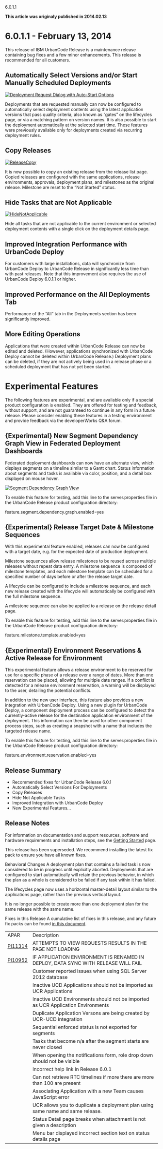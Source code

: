 





6.0.1.1

**This article was originaly published in 2014.02.13**


6.0.1.1 - February 13, 2014
===========================





This release of IBM UrbanCode Release is a maintenance release containing bug fixes and a few minor enhancements. This release is recommended for all customers.


Automatically Select Versions and/or Start Manually Scheduled Deployments
-------------------------------------------------------------------------


[![Deployment Request Dialog with Auto-Start Options](autostartdeployments.png)](autostartdeployments.png)


Deployments that are requested manually can now be configured to automatically select deployment contents using the latest application versions that pass quality criteria, also known as “gates” on the lifecycles page, or via a matching pattern on version names. It is also possible to start the deployment automatically at the selected start time. These features were previously available only for deployments created via recurring deployment rules.




Copy Releases
-------------


[![ReleaseCopy](releasecopy.png)](releasecopy.png)


It is now possible to copy an existing release from the release list page. Copied releases are configured with the same applications, release environments, approvals, deployment plans, and milestones as the original release. Milestone are reset to the “Not Started” status.




Hide Tasks that are Not Applicable
----------------------------------


[![HideNotApplicable](hidenotapplicable.png)](hidenotapplicable.png)


Hide all tasks that are not applicable to the current environment or selected deployment contents with a single click on the deployment details page.




Improved Integration Performance with UrbanCode Deploy
------------------------------------------------------


For customers with large installations, data will synchronize from UrbanCode Deploy to UrbanCode Release in significantly less time than with past releases. Note that this improvement also requires the use of UrbanCode Deploy 6.0.1.1 or higher.




Improved Performance on the All Deployments Tab
-----------------------------------------------


Performance of the “All” tab in the Deployments section has been significantly improved.




More Editing Operations
-----------------------


Applications that were created within UrbanCode Release can now be edited and deleted. (However, applications synchronized with UrbanCode Deploy cannot be deleted within UrbanCode Release.) Deployment plans can be deleted, if they are not actively being used in a release phase or a scheduled deployment that has not yet been started.





Experimental Features
=====================


The following features are experimental, and are available only if a special product configuration is enabled. They are offered for testing and feedback, without support, and are not guaranteed to continue in any form in a future release. Please consider enabling these features in a testing environment and provide feedback via the developerWorks Q&A forum.




{Experimental} New Segment Dependency Graph View in Federated Deployment Dashboards
-----------------------------------------------------------------------------------


Federated deployment dashboards can now have an alternate view, which displays segments on a timeline similar to a Gantt chart. Status information about segments and tasks is available via color, position, and a detail box displayed on mouse hover.


[![Segment Dependency Graph View](segmentdependencygraph.png)](segmentdependencygraph.png)


To enable this feature for testing, add this line to the server.properties file in the UrbanCode Release product configuration directory:


feature.segment.dependency.graph.enabled=yes




{Experimental} Release Target Date & Milestone Sequences
--------------------------------------------------------


With this experimental feature enabled, releases can now be configured with a target date, e.g. for the expected date of production deployment.


Milestone sequences allow release milestones to be reused across multiple releases without repeat data entry. A milestone sequence is composed of milestone templates, and each milestone template can be scheduled for a specified number of days before or after the release target date. 


A lifecycle can be configured to include a milestone sequence, and each new release created with the lifecycle will automatically be configured with the full milestone sequence. 


A milestone sequence can also be applied to a release on the release detail page.


To enable this feature for testing, add this line to the server.properties file in the UrbanCode Release product configuration directory:


feature.milestone.template.enabled=yes




{Experimental} Environment Reservations & Active Release for Environment
------------------------------------------------------------------------


This experimental feature allows a release environment to be reserved for use for a specific phase of a release over a range of dates. More than one reservation can be placed, allowing for multiple date ranges. If a conflict is detected for a release environment reservation, a warning will be displayed to the user, detailing the potential conflicts.


In addition to the new user interface, this feature also provides a new integration with UrbanCode Deploy. Using a new plugin for UrbanCode Deploy, a component deployment process can be configured to detect the currently-active release for the destination application environment of the deployment. This information can then be used for other component process steps, such as creating a snapshot with a name that includes the targeted release name.


To enable this feature for testing, add this line to the server.properties file in the UrbanCode Release product configuration directory:


feature.environment.reservation.enabled=yes


Release Summary
---------------

  
* Recommended fixes for UrbanCode Release 6.0.1
* Automatically Select Versions For Deployments
* Copy Releases
* Hide Not Applicable Tasks
* Improved Integration with UrbanCode Deploy
* New Experimental Features...

Release Notes
-------------

  

For information on documentation and support resources, software and hardware requirements and installation steps, see the [Getting Started](http://developer.ibm.com/urbancode/products/urbancode-release/whats-new/whats-new-in-urbancode-release-6-0-1-1/#getting-started) page.


This release has been superseded. We recommend installing the latest fix pack to ensure you have all known fixes.





Behavioral Changes
A deployment plan that contains a failed task is now considered to be in progress until explicitly
aborted. Deployments that are configured to start automatically will retain the previous behavior,
in which the plan as a whole is considered to be failed if any task within it has failed.


The lifecycles page now uses a horizontal master-detail layout similar to the applications page,
rather than the previous vertical layout.


It is no longer possible to create more than one deployment plan for the same release with the same
name.





Fixes in this Release
A cumulative list of fixes in this release, and any future fix packs can be found [in this document](http://www-01.ibm.com/support/docview.wss?uid=swg27039116).




|  |  |
| --- | --- |
| APAR  | Description  |
| [PI11314](http://www.ibm.com/support/docview.wss?uid=swg1PI11314) | ATTEMPTS TO VIEW REQUESTS RESULTS IN THE PAGE NOT LOADING |
| [PI10952](http://www.ibm.com/support/docview.wss?uid=swg1PI10952) | IF APPLICATION ENVIRONMENT IS RENAMED IN DEPLOY, DATA SYNC WITH RELEASE WILL FAIL |
|  | Customer reported issues when using SQL Server 2012 database |
|  | Inactive UCD Applications should not be imported as UCR Applications |
|  | Inactive UCD Environments should not be imported as UCR Application Environments |
|  | Duplicate Application Versons are being created by UCR-UCD integration |
|  | Sequential enforced status is not exported for segments |
|  | Tasks that become n/a after the segment starts are never closed |
|  | When opening the notifications form, role drop down should not be visible |
|  | Incorrect help link in Release 6.0.1 |
|  | Can not retrieve RTC timelines if more there are more than 100 are present |
|  | Associating Application with a new Team causes JavaScript error |
|  | UCR allows you to duplicate a deployment plan using same name and same release. |
|  | Status Detail page breaks when attachment is not given a description |
|  | Menu bar displayed incorrect section text on status details page |



  





